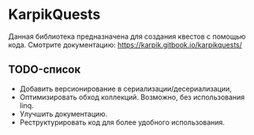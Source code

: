 # KarpikQuests
Данная библиотека предназначена для создания квестов с помощью кода.
Смотрите документацию: https://karpik.gitbook.io/karpikquests/

## TODO-список
- Добавить версионирование в сериализации/десериализации,
- Оптимизировать обход коллекций. Возможно, без использования linq.
- Улучшить документацию.
- Реструктурировать код для более удобного использования.